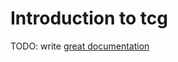 # Introduction to tcg

TODO: write [great documentation](http://jacobian.org/writing/what-to-write/)
